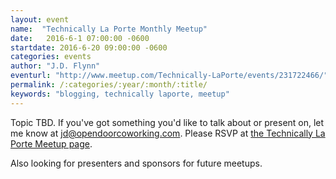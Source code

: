 ```yaml
---
layout: event
name:  "Technically La Porte Monthly Meetup"
date:   2016-6-1 07:00:00 -0600
startdate: 2016-6-20 09:00:00 -0600
categories: events
author: "J.D. Flynn"
eventurl: "http://www.meetup.com/Technically-LaPorte/events/231722466/"
permalink: /:categories/:year/:month/:title/
keywords: "blogging, technically laporte, meetup"
---
```


Topic TBD.  If you've got something you'd like to talk about or present on, let me know at [jd@opendoorcoworking.com](mailto:jd@opendoorcoworking.com). Please RSVP at [the Technically La Porte Meetup page](http://www.meetup.com/Technically-LaPorte/events/231722466/).

Also looking for presenters and sponsors for future meetups.
